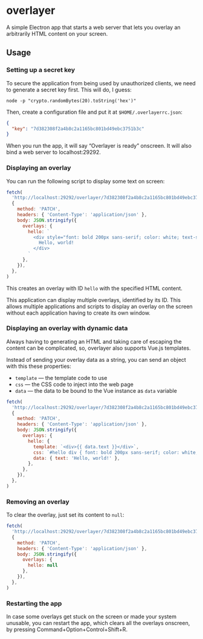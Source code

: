 # overlayer

A simple Electron app that starts a web server that lets you overlay an arbitrarily HTML content on your screen.

## Usage

### Setting up a secret key

To secure the application from being used by unauthorized clients, we need to generate a secret key first.
This will do, I guess:

```shell
node -p "crypto.randomBytes(20).toString('hex')"
```

Then, create a configuration file and put it at `$HOME/.overlayerrc.json`:

```json
{
  "key": "7d382308f2a4b8c2a1165bc801bd49ebc3751b3c"
}
```

When you run the app, it will say “Overlayer is ready” onscreen.
It will also bind a web server to localhost:29292.

### Displaying an overlay

You can run the following script to display some text on screen:

```js
fetch(
  'http://localhost:29292/overlayer/7d382308f2a4b8c2a1165bc801bd49ebc3751b3c',
  {
    method: 'PATCH',
    headers: { 'Content-Type': 'application/json' },
    body: JSON.stringify({
      overlays: {
        hello: `
          <div style="font: bold 200px sans-serif; color: white; text-shadow: 0 3px 16px black">
            Hello, world!
          </div>
        `
      },
    }),
  },
)
```

This creates an overlay with ID `hello` with the specified HTML content.

This application can display multiple overlays, identified by its ID.
This allows multiple applications and scripts to display an overlay on the screen without each application having to create its own window.

### Displaying an overlay with dynamic data

Always having to generating an HTML and taking care of escaping the content can be complicated,
so, overlayer also supports Vue.js templates.

Instead of sending your overlay data as a string, you can send an object with this these properties:

- `template` — the template code to use
- `css` — the CSS code to inject into the web page
- `data` — the data to be bound to the Vue instance as `data` variable

```js
fetch(
  'http://localhost:29292/overlayer/7d382308f2a4b8c2a1165bc801bd49ebc3751b3c',
  {
    method: 'PATCH',
    headers: { 'Content-Type': 'application/json' },
    body: JSON.stringify({
      overlays: {
        hello: {
          template: `<div>{{ data.text }}</div>`,
          css: `#hello div { font: bold 200px sans-serif; color: white; text-shadow: 0 3px 16px black }`,
          data: { text: 'Hello, world!' },
        },
      },
    }),
  },
)
```

### Removing an overlay

To clear the overlay, just set its content to `null`:

```js
fetch(
  'http://localhost:29292/overlayer/7d382308f2a4b8c2a1165bc801bd49ebc3751b3c',
  {
    method: 'PATCH',
    headers: { 'Content-Type': 'application/json' },
    body: JSON.stringify({
      overlays: {
        hello: null
      },
    }),
  },
)
```

### Restarting the app

In case some overlays get stuck on the screen or made your system unusable,
you can restart the app, which clears all the overlays onscreen, by pressing Command+Option+Control+Shift+R.